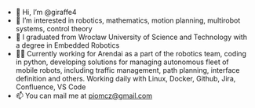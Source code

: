 - 👋 Hi, I’m @giraffe4
- 👀 I’m interested in robotics, mathematics, motion planning, multirobot systems, control theory
- 🌱 I graduated from Wrocław University of Science and Technology with a degree in Embedded Robotics
- :man_technologist: Currently working for Arendai as a part of the robotics team, coding in python,
  developing solutions for managing autonomous fleet of mobile robots, including traffic management, path planning, interface definition and others.
  Working daily with Linux, Docker, Github, Jira, Confluence, VS Code
- 📫 You can mail me at piomcz@gmail.com

<!---
giraffe4/giraffe4 is a ✨ special ✨ repository because its `README.md` (this file) appears on your GitHub profile.
You can click the Preview link to take a look at your changes.
--->
